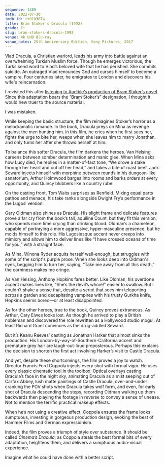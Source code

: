 ```yaml
---
sequence: 1309
date: 2022-07-30
imdb_id: tt0103874
title: Bram Stoker's Dracula (1992)
grade: C+
slug: bram-stokers-dracula-1992
venue: 4k UHD Blu-ray
venue_notes: 25th Anniversary Edition, Sony Pictures, 2017
---
```


Vlad Dracula, a Christian warlord, leads his army into battle against an overwhelming Turkish Muslim force. Though he emerges victorious, the Turks send word to Vlad’s beloved wife that he has perished. She commits suicide. An outraged Vlad renounces God and curses himself to become a vampire. Four centuries later, he emigrates to London and discovers his wife's reincarnation.

<!-- end -->

I revisited this after <a href="https://www.franksbooklog.com/reviews/dracula-by-bram-stoker/">listening to Audible’s production of Bram Stoker’s novel</a>. Since this adaptation bears the “Bram Stoker’s” designation, I thought it would hew truer to the source material.

I was mistaken.

While keeping the basic structure, the film reimagines Stoker’s horror as a melodramatic romance. In the book, Dracula preys on Mina as revenge against the men hunting him. In this film, he cries when he first sees her, fights the urge to bite her, weeps when she leaves him to marry Jonathan, and only turns her after she throws herself at him.

To balance this softer Dracula, the film darkens the heroes. Van Helsing careens between somber determination and manic glee. When Mina asks how Lucy died, he replies in a matter-of-fact tone, “We drove a stake through her heart and cut off her head,” and takes a bite of roast beef. Jack Seward injects himself with morphine between rounds in his dungeon-like sanatorium, Arthur Holmwood barges into rooms and barks orders at every opportunity, and Quincy blubbers like a country rube.

On the casting front, Tom Waits surprises as Renfield. Mixing equal parts pathos and menace, his take ranks alongside Dwight Fry’s performance in <span data-imdb-id="tt0021814">the Lugosi version</span>.

Gary Oldman also shines as Dracula. His slight frame and delicate features prove a far cry from the book’s tall, aquiline Count, but they fit this version, who spends more time crying than drinking blood. Oldman’s a chameleon, capable of portraying a more aggressive, hyper-masculine presence, but he molds himself to this role. His Lugosiesque accent never creeps into mimicry and allows him to deliver lines like “I have crossed oceans of time for you,” with a straight face.

As Mina, Winona Ryder acquits herself well-enough, but struggles with some of the script's purple prose. When she looks deep into Oldman's eyes, begging him to turn her, saying, “Take me away from all this death,” the corniness makes me cringe.

As Van Helsing, Anthony Hopkins fares better. Like Oldman, his overdone accent makes lines like, “She’s the devil’s whore!” easier to swallow. But I couldn’t shake a sense that, despite a script that sees him teleporting across a garden and decapitating vampires with his trusty Gurkha knife, Hopkins seems bored—or at least disappointed.

As for the other heroes, true to the book, Quincy proves extraneous. As Arthur, Cary Elwes looks lost. As though he arrived to play a British nobleman and discovered the role rewritten as a Hollywood studio mogul. At least Richard Grant convinces as the drug-addled Seward.

But it’s Keanu Reeves’ casting as Jonathan Harker that almost sinks the production. His London-by-way-of-Southern-California accent and premature grey hair are laugh-out-loud preposterous. Perhaps this explains the decision to shorten the first act involving Harker’s visit to Castle Dracula.

And yet, despite these shortcomings, the film proves a joy to watch. Director Francis Ford Coppola injects every shot with formal vigor. He uses every classic cinematic tool in the toolbox. Optical overlays casting Dracula’s face in the night sky, animating Dracula as a mist seeping out of Carfax Abbey, lush matte paintings of Castle Dracula, over-and-under cranking the POV shots when Dracula takes wolf form, and even, for early shot of Dracula descending the steps, recording Oldman walking up them backwards then playing the footage in reverse to convey a sense of unease. Not to mention the terrific practical makeup effects.

When he’s not using a creative effect, Coppola ensures the frame looks sumptuous, investing in gorgeous production design, evoking the best of Hammer Films and German expressionism.

Indeed, the film proves a triumph of style over substance. It should be called _Cinema’s Dracula_, as Coppola steals the best formal bits of every adaptation, heightens them, and delivers a sumptuous audio-visual experience.

Imagine what he could have done with a better script.
